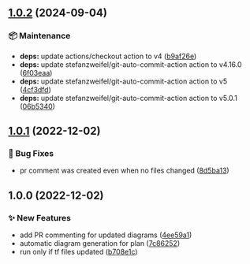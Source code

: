 ## [1.0.2](https://github.com/erzz/inframap-action/compare/v1.0.1...v1.0.2) (2024-09-04)


### :package: Maintenance

* **deps:** update actions/checkout action to v4 ([b9af26e](https://github.com/erzz/inframap-action/commit/b9af26e072e2e03a24dc15cbba5468e8a42f2ab7))
* **deps:** update stefanzweifel/git-auto-commit-action action to v4.16.0 ([6f03eaa](https://github.com/erzz/inframap-action/commit/6f03eaa00187980dbbef0f8e9556a6616d919a1e))
* **deps:** update stefanzweifel/git-auto-commit-action action to v5 ([4cf3dfd](https://github.com/erzz/inframap-action/commit/4cf3dfdf6e0d12a33f0058c1aca85a45a3bde11d))
* **deps:** update stefanzweifel/git-auto-commit-action action to v5.0.1 ([06b5340](https://github.com/erzz/inframap-action/commit/06b53401be04ced070e5fe6ae782eeeba82d511a))

## [1.0.1](https://github.com/erzz/inframap-action/compare/v1.0.0...v1.0.1) (2022-12-02)


### :bug: Bug Fixes

* pr comment was created even when no files changed ([8d5ba13](https://github.com/erzz/inframap-action/commit/8d5ba13b248f22b44a89f6319a0fb2a00eacb9fa))

## 1.0.0 (2022-12-02)


### :sparkles: New Features

* add PR commenting for updated diagrams ([4ee59a1](https://github.com/erzz/inframap-action/commit/4ee59a17892d63e2e8b0f853d4b900f481f8e9bf))
* automatic diagram generation for plan ([7c86252](https://github.com/erzz/inframap-action/commit/7c86252d3c41bd33b45f7bd8f7b68142c0e7187d))
* run only if tf files updated ([b708e1c](https://github.com/erzz/inframap-action/commit/b708e1c2e337991ba25a4c867ec82a66de0dff61))

